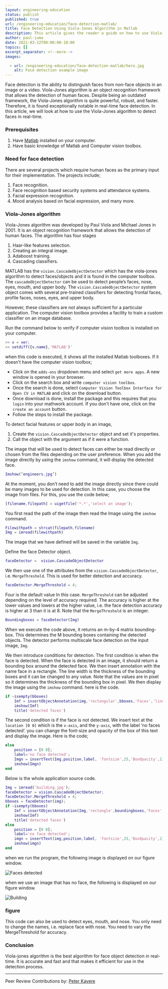 ```yaml
---
layout: engineering-education
status: publish
published: true
url: /engineering-education/face-detection-matlab/
title: Face Detection Using Viola-Jones Algorithm in Matlab
description: This article gives the reader a guide on how to use Viola-Jones algorithm to detect faces in realtime. Viola-Jones algorithm is an object recognition framework that allows the detection of human faces.
author: paul-juma
date: 2021-03-22T00:00:00-10:00
topics: []
excerpt_separator: <!--more-->
images:

  - url: /engineering-education/face-detection-matlab/hero.jpg
    alt: Face detection example image
---
```

Face detection is the ability to distinguish faces from non-face objects in an image or a video. Viola-Jones algorithm is an object recognition framework that allows the detection of human faces. Despite being an outdated framework, the Viola-Jones algorithm is quite powerful, robust, and faster. Therefore, it is found exceptionally notable in real-time face detection. In this article, we will look at how to use the Viola-Jones algorithm to detect faces in real-time.
<!--more-->
### Prerequisites
1. Have [Matlab](https://www.mathworks.com/downloads/) installed on your computer.
2. Have basic knowledge of Matlab and Computer vision toolbox.

### Need for face detection
There are several projects which require human faces as the primary input for their implementation. The projects include;
1. Face recognition.
2. Face recognition based security systems and attendance systems.
3. Facial expression recognition.
4. Mood analysis based on facial expression, and many more.

### Viola-Jones algorithm
Viola-Jones algorithm was developed by Paul Viola and Michael Jones in 2001. It is an object recognition framework that allows the detection of human faces. The algorithm has four stages
1. Haar-like features selection.
2. Creating an integral image.
3. Adaboost training.
4. Cascading classifiers.
   
MATLAB has the `vision.CascadeObjectDetector` which has the viola-jones algorithm to detect faces/objects and it is found in the computer toolbox. The `cascadeObjectDetector` can be used to detect people’s faces, nose, eyes, mouth, and upper body. The `vision.CascadeObjectDetector` system object comes with several pre-trained classifiers for detecting frontal faces, profile faces, noses, eyes, and upper body.

However, these classifiers are not always sufficient for a particular application. The computer vision toolbox provides a facility to train a custom classifier on an image database.

Run the command below to verify if computer vision toolbox is installed on your computer.
```matlab
>> v = ver;
>> setdiff({v.name},'MATLAB')'
```
when this code is executed, it shows all the installed Matlab toolboxes. If it doesn't have the computer vision toolbox;
- Click on the `adds-ons` dropdown menu and select `get more apps`. A new window is opened in your browser.
- Click on the search box and write `computer vision toolbox`.
- Once the search is done, select `Computer Vision Toolbox Interface for Open CV in MATLAB` and click on the download button.
- Once download is done, install the package and this requires that you `login` into your mathwork account. If you don't have one, click on the `create an account` button.
- Follow the steps to install the package.
  
To detect facial features or upper body in an image,
1. Create the `vision.CascadeObjectDetector` object and set it's properties.
2. Call the object with the argument as if it were a function.

The image that will be used to detect faces can either be read directly or chosen from the files depending on the user preference. When you add the image directly by using the `imshow` command, it will display the detected face.

```Matlab
Imshow(‘engineers.jpg’)
```
At the moment, you don’t need to add the image directly since there could be many images to be used for detection. In this case, you choose the image from files. For this, you use the code below;
```Matlab
[filename,filepath] = uigetfile('*.*','select an image');
```

You first read the path of the image then read the Image using the `imshow` command.
```Matlab
Filewithpath = strcat(filepath,filename)
Img = imread(filewithpath)
```
The image that we have defined will be saved in the variable `Img`.

Define the face Detector object.
```Matlab
faceDetector =  vision.CascadeObjectDetector
``` 

We then use one of the attributes from the `vision.CascadeObjectDetector`, i.e. `MergeThreshold`. This is used for better detection and accuracy.

```Matlab
faceDetector.MergeThreshold = 4;
```

Four is the default value In this case. `MergeThreshold` can be adjusted depending on the level of accuracy required. The accuracy is higher at the lower values and lowers at the higher value, i.e. the face detection accuracy is higher at 3 than it is at 8. Note that the `MergeThreshold` is an integer.

```matlab
Boundingboxes = faceDetector(Img)
```

When we execute the code above, it returns an m-by-4 matrix bounding-box. This determines the M bounding boxes containing the detected objects. The detector performs multiscale face detection on the input image, `Img`.

We then introduce conditions for detection. The first condition is when the face is detected. When the face is detected in an image, it should return a bounding box around the detected face. We then insert annotation with the name face in a rectangle. The line width is the thickness of the bounding boxes and it can be changed to any value. Note that the values are in pixel so it determines the thickness of the bounding box in pixel. We then display the image using the `imshow` command. here is the code.

```matlab
if ~isempty(bboxes)
    Imf = insertObjectAnnotation(img,'rectangular',bboxes,'Faces','linewidth',30);
    imshow(Imf)
    title('detected faces')
```

The second condition is if the face is not detected. We insert text at the `location [0 0]` which is the `x-axis`, and the `y-axis`, with the label ‘no faces detected’. you can change the font-size and opacity of the box of this text and display the image. Here is the code;

```matlab
else
    position = [0 0];
    label='no face detected';
    Imgn = insertText(Img,position,label, 'fontsize',25,'BoxOpacity',1);
    imshow(Imgn)
end
```

Below is the whole application source code.

```Matlab
Img = imread('building.jpg');
faceDetector = vision.CascadeObjectDetector;
faceDetector.MergeThreshold = 4;
bboxes = faceDetector(img);
if ~isempty(bboxes)
    Imf = insertObjectAnnotation(Img,'rectangle',boundingboxes,'Faces','linewidth',3);
    imshow(Imf)
    title('detected faces')
else
    position = [0 0];
    label='no face detected';
    imgn = insertText(img,position,label, 'fontsize',25,'BoxOpacity',1);
    imshow(imgn)
end
```
when we run the program, the following image is displayed on our figure window.

![Faces detected](/engineering-education/face-detection-matlab/engineers.png)

when we use an image that has no face, the following is displayed on our figure window.

![Building](/engineering-education/face-detection-matlab/building.png)

### figure
This code can also be used to detect eyes, mouth, and nose. You only need to change the names, i.e. replace face with nose. You need to vary the MergeThreshold for accuracy.

### Conclusion
Viola-jones algorithm is the best algorithm for face object detection in real-time. It is accurate and fast and that makes it efficient for use in the detection process. 

---
Peer Review Contributions by: [Peter Kayere](/engineering-education/authors/peter-kayere/)

